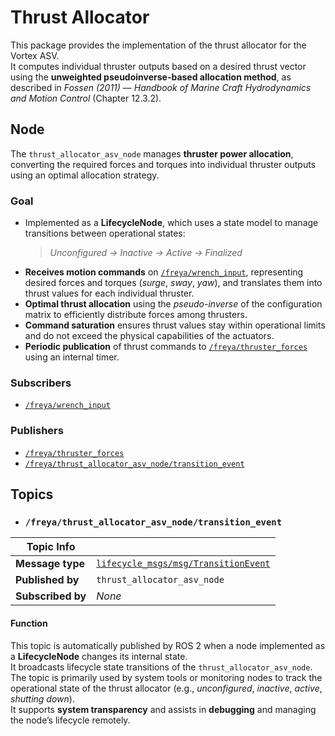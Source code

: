 # Thrust Allocator 

This package provides the implementation of the thrust allocator for the Vortex ASV.  
It computes individual thruster outputs based on a desired thrust vector using the **unweighted pseudoinverse-based allocation method**, as described in *Fossen (2011)* — *Handbook of Marine Craft Hydrodynamics and Motion Control* (Chapter 12.3.2).

## Node

The `thrust_allocator_asv_node` manages **thruster power allocation**, converting the required forces and torques into individual thruster outputs using an optimal allocation strategy.

### Goal

- Implemented as a **LifecycleNode**, which uses a state model to manage transitions between operational states:  
  > *Unconfigured → Inactive → Active → Finalized*
- **Receives motion commands** on [`/freya/wrench_input`](...), representing desired forces and torques (*surge*, *sway*, *yaw*), and translates them into thrust values for each individual thruster.
- **Optimal thrust allocation** using the *pseudo-inverse* of the configuration matrix to efficiently distribute forces among thrusters.
- **Command saturation** ensures thrust values stay within operational limits and do not exceed the physical capabilities of the actuators.
- **Periodic publication** of thrust commands to [`/freya/thruster_forces`](https://github.com/vortexntnu/vortex-asv/blob/doc-nodes-topics/mission/system_monitor/README.md#freyathruster_forces) using an internal timer.

### Subscribers

- [`/freya/wrench_input`](...)

### Publishers

- [`/freya/thruster_forces`](https://github.com/vortexntnu/vortex-asv/blob/doc-nodes-topics/mission/system_monitor/README.md#freyathruster_forces)
- [`/freya/thrust_allocator_asv_node/transition_event`](#freyathrust_allocator_asv_nodetransition_event)

## Topics

- ### `/freya/thrust_allocator_asv_node/transition_event`

| Topic Info         |                                  |
|--------------------|----------------------------------|
| **Message type**   | [`lifecycle_msgs/msg/TransitionEvent`](https://docs.ros2.org/foxy/api/lifecycle_msgs/msg/TransitionEvent.html) |
| **Published by**   | `thrust_allocator_asv_node` |
| **Subscribed by**  | *None* |

#### Function

This topic is automatically published by ROS 2 when a node implemented as a **LifecycleNode** changes its internal state.  
It broadcasts lifecycle state transitions of the `thrust_allocator_asv_node`.  
The topic is primarily used by system tools or monitoring nodes to track the operational state of the thrust allocator (e.g., *unconfigured*, *inactive*, *active*, *shutting down*).  
It supports **system transparency** and assists in **debugging** and managing the node’s lifecycle remotely.

